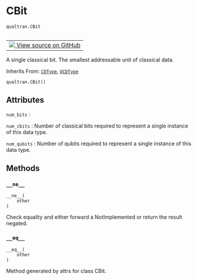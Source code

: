 # CBit
`qualtran.CBit`


<table class="tfo-notebook-buttons tfo-api nocontent" align="left">
<td>
  <a target="_blank" href="https://github.com/quantumlib/Qualtran/blob/main/qualtran/_infra/data_types.py#L197-L203">
    <img src="https://www.tensorflow.org/images/GitHub-Mark-32px.png" />
    View source on GitHub
  </a>
</td>
</table>



A single classical bit. The smallest addressable unit of classical data.

Inherits From: [`CDType`](../qualtran/CDType.md), [`QCDType`](../qualtran/QCDType.md)

<pre class="devsite-click-to-copy prettyprint lang-py tfo-signature-link">
<code>qualtran.CBit()
</code></pre>



<!-- Placeholder for "Used in" -->




<h2 class="add-link">Attributes</h2>

`num_bits`<a id="num_bits"></a>
: &nbsp;

`num_cbits`<a id="num_cbits"></a>
: Number of classical bits required to represent a single instance of this data type.

`num_qubits`<a id="num_qubits"></a>
: Number of qubits required to represent a single instance of this data type.




## Methods

<h3 id="__ne__"><code>__ne__</code></h3>

<pre class="devsite-click-to-copy prettyprint lang-py tfo-signature-link">
<code>__ne__(
    other
)
</code></pre>

Check equality and either forward a NotImplemented or return the result negated.


<h3 id="__eq__"><code>__eq__</code></h3>

<pre class="devsite-click-to-copy prettyprint lang-py tfo-signature-link">
<code>__eq__(
    other
)
</code></pre>

Method generated by attrs for class CBit.




